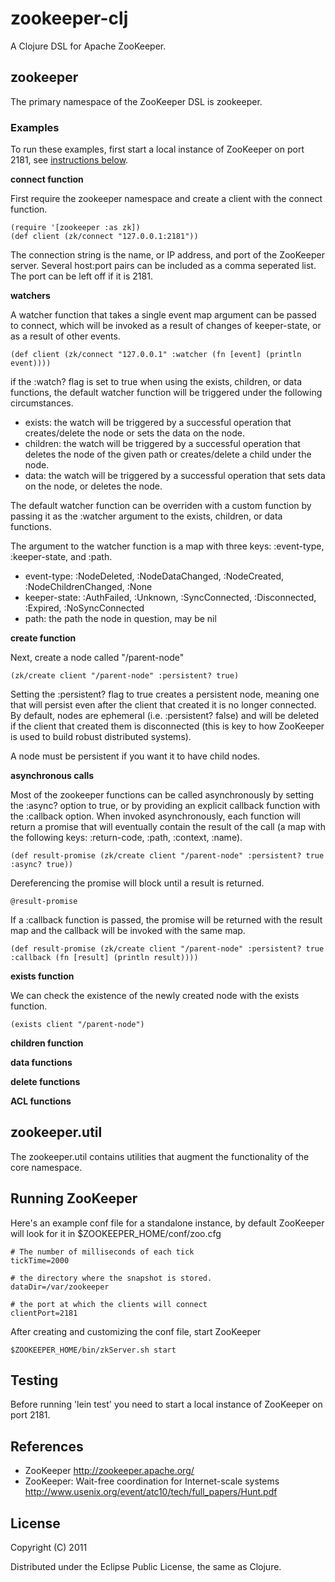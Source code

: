 # zookeeper-clj

A Clojure DSL for Apache ZooKeeper.


## zookeeper

The primary namespace of the ZooKeeper DSL is zookeeper.

### Examples

To run these examples, first start a local instance of ZooKeeper on port 2181, see <a href="#running-zookeeper">instructions below</a>.

**connect function**

First require the zookeeper namespace and create a client with the connect function.

    (require '[zookeeper :as zk])
    (def client (zk/connect "127.0.0.1:2181"))
    
The connection string is the name, or IP address, and port of the ZooKeeper server. Several host:port pairs can be included as a comma seperated list. The port can be left off if it is 2181.

**watchers**

A watcher function that takes a single event map argument can be passed to connect, which will be invoked as a result of changes of keeper-state, or as a result of other events. 

    (def client (zk/connect "127.0.0.1" :watcher (fn [event] (println event))))
    
if the :watch? flag is set to true when using the exists, children, or data functions, the default watcher function will be triggered under the following circumstances.

* exists: the watch will be triggered by a successful operation that creates/delete the node or sets the data on the node.
* children: the watch will be triggered by a successful operation that deletes the node of the given path or creates/delete a child under the node.
* data: the watch will be triggered by a successful operation that sets data on the node, or deletes the node.

The default watcher function can be overriden with a custom function by passing it as the :watcher argument to the exists, children, or data functions.

The argument to the watcher function is a map with three keys: :event-type, :keeper-state, and :path.

* event-type: :NodeDeleted, :NodeDataChanged, :NodeCreated, :NodeChildrenChanged, :None
* keeper-state: :AuthFailed, :Unknown, :SyncConnected, :Disconnected, :Expired, :NoSyncConnected
* path: the path the node in question, may be nil

**create function**

Next, create a node called "/parent-node"

    (zk/create client "/parent-node" :persistent? true)
    
Setting the :persistent? flag to true creates a persistent node, meaning one that will persist even after the client that created it is no longer connected. By default, nodes are ephemeral (i.e. :persistent? false) and will be deleted if the client that created them is disconnected (this is key to how ZooKeeper is used to build robust distributed systems).

A node must be persistent if you want it to have child nodes.

**asynchronous calls**

Most of the zookeeper functions can be called asynchronously by setting the :async? option to true, or by providing an explicit callback function with the :callback option. When invoked asynchronously, each function will return a promise that will eventually contain the result of the call (a map with the following keys: :return-code, :path, :context, :name).

    (def result-promise (zk/create client "/parent-node" :persistent? true :async? true))
    
Dereferencing the promise will block until a result is returned.

    @result-promise

If a :callback function is passed, the promise will be returned with the result map and the callback will be invoked with the same map.

    (def result-promise (zk/create client "/parent-node" :persistent? true :callback (fn [result] (println result))))
    
**exists function**

We can check the existence of the newly created node with the exists function.

    (exists client "/parent-node")
    

**children function**

**data functions**

**delete functions**

**ACL functions**


## zookeeper.util

The zookeeper.util contains utilities that augment the functionality of the core namespace.


## Running ZooKeeper
<a name="running-zookeeper"></a>
Here's an example conf file for a standalone instance, by default ZooKeeper will look for it in $ZOOKEEPER_HOME/conf/zoo.cfg

    # The number of milliseconds of each tick
    tickTime=2000
    
    # the directory where the snapshot is stored.
    dataDir=/var/zookeeper
    
    # the port at which the clients will connect
    clientPort=2181
    
    
After creating and customizing the conf file, start ZooKeeper

    $ZOOKEEPER_HOME/bin/zkServer.sh start


## Testing

Before running 'lein test' you need to start a local instance of ZooKeeper on port 2181.


## References

* ZooKeeper http://zookeeper.apache.org/
* ZooKeeper: Wait-free coordination for Internet-scale systems http://www.usenix.org/event/atc10/tech/full_papers/Hunt.pdf

## License

Copyright (C) 2011 

Distributed under the Eclipse Public License, the same as Clojure.
